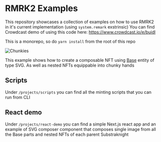 # RMRK2 Examples

This repository showcases a collection of examples on how to use RMRK2 in it's current implementation (using `system.remark` exstrinsic)
You can find Crowdcast demo of using this code here: https://www.crowdcast.io/e/buidl

This is a monorepo, so do `yarn install` from the root of this repo

![Chunkies](chunkies.png)

This example shows how to create a composable NFT using [Base](https://github.com/rmrk-team/rmrk-spec/blob/2.0-wip/standards/rmrk2.0.0/entities/base.md) entity of type SVG. As well as nested NFTs equippable into chunky hands

## Scripts

Under `/projects/scripts` you can find all the minting scripts that you can run from CLI

## React demo

Under `/projects/react-demo` you can find a simple Next.js react app and an example of SVG composer component that composes single image from all the Base parts and nested NFTs of each parent Substraknight

